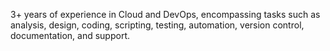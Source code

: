 3+ years of experience in Cloud and DevOps, encompassing tasks such as analysis, design, coding, scripting, testing, automation, version control, documentation, and support.
